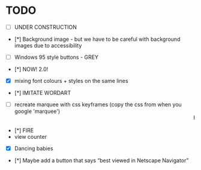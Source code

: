 # TODO

- [ ] UNDER CONSTRUCTION
- [*] Background image - but we have to be careful with background images due to accessibility
- [ ] Windows 95 style buttons - GREY
- [*] NOW! 2.0!
- [x] mixing font colours + styles on the same lines
- [*] IMITATE WORDART
- [ ] recreate marquee with css keyframes (copy the css from when you google 'marquee')
      <marquee>Here i am</marquee>
- [*] FIRE
- view counter
- [x] Dancing babies
- [*] Maybe add a button that says “best viewed in Netscape Navigator”
